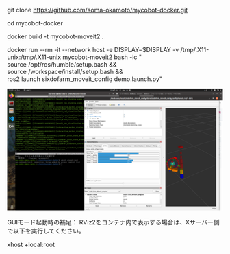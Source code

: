 

git clone https://github.com/soma-okamoto/mycobot-docker.git

cd mycobot-docker

docker build -t mycobot-moveit2 .

docker run --rm -it --network host -e DISPLAY=$DISPLAY   -v /tmp/.X11-unix:/tmp/.X11-unix   mycobot-moveit2   bash -lc "\
    source /opt/ros/humble/setup.bash && \
    source /workspace/install/setup.bash && \
    ros2 launch sixdofarm_moveit_config demo.launch.py"



![D.](https://github.com/soma-okamoto/mycobot-docker/blob/main/IMAGES/Screenshot%20from%202025-07-08%2017-04-01.png)

GUIモード起動時の補足：
RViz2をコンテナ内で表示する場合は、Xサーバー側で以下を実行してください。

xhost +local:root
